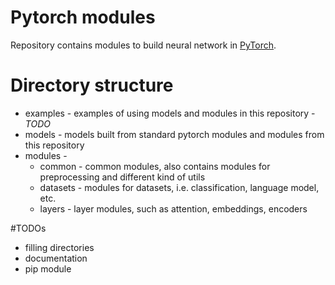 # Pytorch modules

Repository contains modules to build neural network in [PyTorch](https://pytorch.org/).

# Directory structure

+ examples - examples of using models and modules in this repository - *TODO*
+ models - models built from standard pytorch modules and modules from this repository
+ modules - 
    + common - common modules, also contains modules for preprocessing and different kind of utils
    + datasets - modules for datasets, i.e. classification, language model, etc.
    + layers - layer modules, such as attention, embeddings, encoders
    
    
#TODOs

+ filling directories
+ documentation
+ pip module 